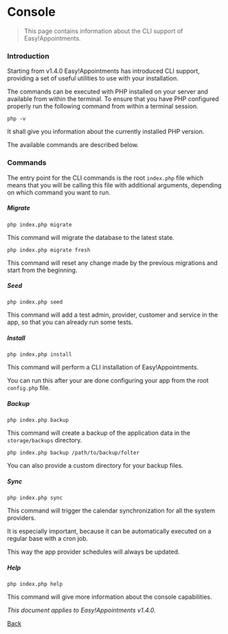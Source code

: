 # Console

> This page contains information about the CLI support of Easy!Appointments.

### Introduction

Starting from v1.4.0 Easy!Appointments has introduced CLI support, providing a set of useful utilities to use with your installation. 

The commands can be executed with PHP installed on your server and available from within the terminal. To ensure that you have PHP configured properly run the following command from within a terminal session. 

```
php -v
```

It shall give you information about the currently installed PHP version.

The available commands are described below.  

### Commands

The entry point for the CLI commands is the root `index.php` file which means that you will be calling this file with additional arguments, depending on which command you want to run. 

##### Migrate 

```
php index.php migrate
```

This command will migrate the database to the latest state. 

```
php index.php migrate fresh
```

This command will reset any change made by the previous migrations and start from the beginning. 

##### Seed

```
php index.php seed
```

This command will add a test admin, provider, customer and service in the app, so that you can already run some tests.  

##### Install

```
php index.php install
```

This command will perform a CLI installation of Easy!Appointments. 

You can run this after your are done configuring your app from the root `config.php` file. 

##### Backup 

```
php index.php backup
```

This command will create a backup of the application data in the `storage/backups` directory. 


```
php index.php backup /path/to/backup/folter
``` 

You can also provide a custom directory for your backup files. 


##### Sync

```
php index.php sync
``` 

This command will trigger the calendar synchronization for all the system providers. 

It is especially important, because it can be automatically executed on a regular base with a cron job. 

This way the app provider schedules will always be updated. 


##### Help 

```
php index.php help
``` 

This command will give more information about the console capabilities.

*This document applies to Easy!Appointments v1.4.0.*

[Back](readme.md)
